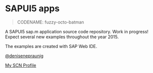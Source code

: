 # SAPUI5 apps

> CODENAME: fuzzy-octo-batman

A SAPUI5 sap.m application source code repository. Work in progress! Expect several new examples throughout the year 2015.

The examples are created with SAP Web IDE.

[@denisenepraunig](https://twitter.com/denisenepraunig)

[My SCN Profile](http://scn.sap.com/people/denise.nepraunig.sap)